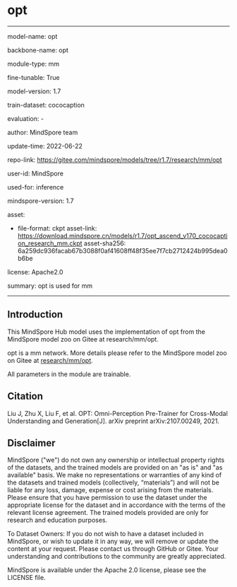 # opt

---

model-name: opt

backbone-name: opt

module-type: mm

fine-tunable: True

model-version: 1.7

train-dataset: cococaption

evaluation: -

author: MindSpore team

update-time: 2022-06-22

repo-link: <https://gitee.com/mindspore/models/tree/r1.7/research/mm/opt>

user-id: MindSpore

used-for: inference

mindspore-version: 1.7

asset:

-
    file-format: ckpt
    asset-link: <https://download.mindspore.cn/models/r1.7/opt_ascend_v170_cococaption_research_mm.ckpt>
    asset-sha256: 6a259dc936facab67b3088f0af41608ff48f35ee7f7cb2712424b995dea0b6be

license: Apache2.0

summary: opt is used for mm

---

## Introduction

This MindSpore Hub model uses the implementation of opt from the MindSpore model zoo on Gitee at research/mm/opt.

opt is a mm network. More details please refer to the MindSpore model zoo on Gitee at [research/mm/opt](https://gitee.com/mindspore/models/blob/r1.7/research/mm/opt/README.md).

All parameters in the module are trainable.

## Citation

Liu J, Zhu X, Liu F, et al. OPT: Omni-Perception Pre-Trainer for Cross-Modal Understanding and Generation[J]. arXiv preprint arXiv:2107.00249, 2021.

## Disclaimer

MindSpore ("we") do not own any ownership or intellectual property rights of the datasets, and the trained models are provided on an "as is" and "as available" basis. We make no representations or warranties of any kind of the datasets and trained models (collectively, “materials”) and will not be liable for any loss, damage, expense or cost arising from the materials. Please ensure that you have permission to use the dataset under the appropriate license for the dataset and in accordance with the terms of the relevant license agreement. The trained models provided are only for research and education purposes.

To Dataset Owners: If you do not wish to have a dataset included in MindSpore, or wish to update it in any way, we will remove or update the content at your request. Please contact us through GitHub or Gitee. Your understanding and contributions to the community are greatly appreciated.

MindSpore is available under the Apache 2.0 license, please see the LICENSE file.
